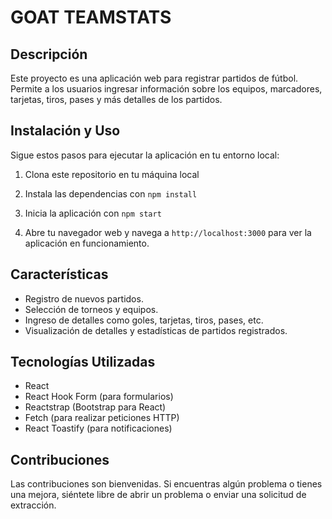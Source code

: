 # GOAT TEAMSTATS

## Descripción

Este proyecto es una aplicación web para registrar partidos de fútbol. Permite a los usuarios ingresar información sobre los equipos, marcadores, tarjetas, tiros, pases y más detalles de los partidos.

## Instalación y Uso

Sigue estos pasos para ejecutar la aplicación en tu entorno local:

1. Clona este repositorio en tu máquina local
2. Instala las dependencias con `npm install`
4. Inicia la aplicación con `npm start`


5. Abre tu navegador web y navega a `http://localhost:3000` para ver la aplicación en funcionamiento.

## Características

- Registro de nuevos partidos.
- Selección de torneos y equipos.
- Ingreso de detalles como goles, tarjetas, tiros, pases, etc.
- Visualización de detalles y estadísticas de partidos registrados.

## Tecnologías Utilizadas

- React
- React Hook Form (para formularios)
- Reactstrap (Bootstrap para React)
- Fetch (para realizar peticiones HTTP)
- React Toastify (para notificaciones)

## Contribuciones

Las contribuciones son bienvenidas. Si encuentras algún problema o tienes una mejora, siéntete libre de abrir un problema o enviar una solicitud de extracción.
